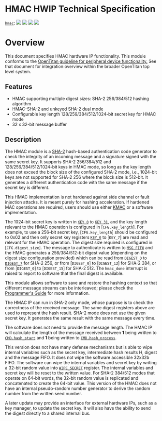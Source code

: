 # HMAC HWIP Technical Specification

[`hmac`](https://reports.opentitan.org/hw/ip/hmac/dv/latest/report.html):
![](https://dashboards.lowrisc.org/badges/dv/hmac/test.svg)
![](https://dashboards.lowrisc.org/badges/dv/hmac/passing.svg)
![](https://dashboards.lowrisc.org/badges/dv/hmac/functional.svg)
![](https://dashboards.lowrisc.org/badges/dv/hmac/code.svg)

# Overview

This document specifies HMAC hardware IP functionality. This module conforms to
the [OpenTitan guideline for peripheral device functionality.](../../../doc/contributing/hw/comportability/README.md)
See that document for integration overview within the broader OpenTitan top level system.


## Features

- HMAC supporting multiple digest sizes: SHA-2 256/384/512 hashing algorithm
- HMAC-SHA-2 and unkeyed SHA-2 dual mode
- Configurable key length 128/256/384/512/1024-bit secret key for HMAC mode
- 32 x 32-bit message buffer

## Description

[sha256-spec]: https://csrc.nist.gov/publications/detail/fips/180/4/final

The HMAC module is a [SHA-2][sha256-spec] hash-based authentication code generator to check the integrity of an incoming message and a signature signed with the same secret key.
It supports SHA-2 256/384/512 and 128/256/384/512/1024-bit keys in HMAC mode, so long as the key length does not exceed the block size of the configured SHA-2 mode, i.e., 1024-bit keys are not supported for SHA-2 256 where the block size is 512-bit.
It generates a different authentication code with the same message if the secret key is different.

This HMAC implementation is not hardened against side channel or fault injection attacks.
It is meant purely for hashing acceleration.
If hardened MAC operations are required, users should use either [KMAC](../kmac/README.md) or a software implementation.

The 1024-bit secret key is written in [`KEY_0`](doc/registers.md#key) to [`KEY_31`](doc/registers.md#key), and the key length relevant to the HMAC operation is configured in [`CFG.key_length`].
For example, to use a 256-bit secret key, [`CFG.key_length`] should be configured to 0x02 and then only secret key registers [`KEY_0`](doc/registers.md#key) to [`KEY_7`] are read and relevant for the HMAC operation.
The digest size required is configured in [`CFG.digest_size`].
The message to authenticate is written to [`MSG_FIFO`](doc/registers.md#msg_fifo) and the HMAC generates a 256/384/512-bit digest value (depending on the digest size configuration provided) which can be read from [`DIGEST_0`](doc/registers.md#digest) to [`DIGEST_7`](doc/registers.md#digest) for SHA-2 256, or from [`DIGEST_0`] to [`DIGEST_12`] for SHA-2 384, or from [`DIGEST_0`] to [`DIGEST_15`] for SHA-2 512.
The `hmac_done` interrupt is raised to report to software that the final digest is available.

This module allows software to save and restore the hashing context so that different message streams can be interleaved; please check the [Programmer's Guide](doc/programmers_guide.md#saving-and-restoring-the-context) for more information.

The HMAC IP can run in SHA-2 only mode, whose purpose is to check the correctness of the received message.
The same digest registers above are used to represent the hash result.
SHA-2 mode does not use the given secret key.
It generates the same result with the same message every time.

The software does not need to provide the message length. The HMAC IP
will calculate the length of the message received between **1** being written to
[`CMD.hash_start`](doc/registers.md#cmd) and **1** being written to [`CMD.hash_process`](doc/registers.md#cmd).

This version does not have many defense mechanisms but is able to wipe internal variables such as the secret key, intermediate hash results H, digest and the message FIFO.
It does not wipe the software accessible 32x32b FIFO.
The software can wipe the internal variables and secret key by writing a 32-bit random value into [`WIPE_SECRET`](doc/registers.md#wipe_secret) register.
The internal variables and secret key will be reset to the written value.
For SHA-2 384/512 modes that operate on 64-bit words, the 32-bit random value is replicated and concatenated to create the 64-bit value.
This version of the HMAC does not have an internal pseudo-random number generator to derive the random number from the written seed number.

A later update may provide an interface for external hardware IPs, such as a key manager, to update the secret key.
It will also have the ability to send the digest directly to a shared internal bus.
